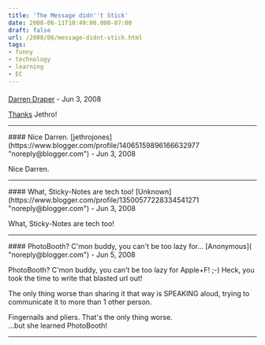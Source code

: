```yaml
---
title: 'The Message didn''t Stick'
date: 2008-06-11T10:49:00.000-07:00
draft: false
url: /2008/06/message-didnt-stick.html
tags: 
- funny
- technology
- learning
- EC
---
```


#### 
[Darren Draper](https://www.blogger.com/profile/17578208859042859340 "noreply@blogger.com") - <time datetime="2008-06-11T12:19:00.000-07:00">Jun 3, 2008</time>

[Thanks](http://img.skitch.com/20080611-p2gnjbx8fejmrtgy9gtbyp3ufx.jpg) Jethro!
<hr />
#### Nice Darren.
[jethrojones](https://www.blogger.com/profile/14065159896166632977 "noreply@blogger.com") - <time datetime="2008-06-11T12:34:00.000-07:00">Jun 3, 2008</time>

Nice Darren.
<hr />
#### What, Sticky-Notes are tech too!
[Unknown](https://www.blogger.com/profile/13500577228334541271 "noreply@blogger.com") - <time datetime="2008-06-11T20:44:00.000-07:00">Jun 3, 2008</time>

What, Sticky-Notes are tech too!
<hr />
#### PhotoBooth? C'mon buddy, you can't be too lazy for...
[Anonymous]( "noreply@blogger.com") - <time datetime="2008-06-13T05:13:00.000-07:00">Jun 5, 2008</time>

PhotoBooth? C'mon buddy, you can't be too lazy for Apple+F! ;-) Heck, you took the time to write that blasted url out!  
  
The only thing worse than sharing it that way is SPEAKING aloud, trying to communicate it to more than 1 other person.  
  
Fingernails and pliers. That's the only thing worse.  
...but she learned PhotoBooth!
<hr />
